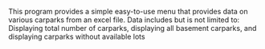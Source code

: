 This program provides a simple easy-to-use menu that provides data on various carparks from an excel file. 
Data includes but is not limited to: Displaying total number of carparks, displaying all basement carparks, and displaying carparks without available lots
